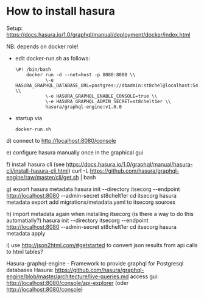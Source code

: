 # How to install hasura

Setup: <https://docs.hasura.io/1.0/graphql/manual/deployment/docker/index.html>

NB: depends on docker role!

- edit docker-run.sh as follows:

  ```console
  \#! /bin/bash
      docker run -d --net=host -p 8080:8080 \\
             \-e HASURA_GRAPHQL_DATABASE_URL=postgres://dbadmin:st8chel@localhost:5432/isodb \\
             \-e HASURA_GRAPHQL_ENABLE_CONSOLE=true \\
             \-e HASURA_GRAPHQL_ADMIN_SECRET=st8chelt1er \\
             hasura/graphql-engine:v1.0.0
  ```

- startup via

  ```console
  docker-run.sh
  ```

d) connect to <http://localhost:8080/console>

e) configure hasura manually once in the graphical gui

f) install hasura cli (see <https://docs.hasura.io/1.0/graphql/manual/hasura-cli/install-hasura-cli.html>) curl -L <https://github.com/hasura/graphql-engine/raw/master/cli/get.sh> | bash

g) export hasura metadata hasura init --directory itsecorg --endpoint <http://localhost:8080> --admin-secret st8chelt1er cd itsecorg hasura metadata export add migrations/metadata.yaml to itsecorg sources

h) import metadata again when installing itsecorg (is there a way to do this automatially?) hasura init --directory itsecorg --endpoint <http://localhost:8080> --admin-secret st8chelt1er cd itsecorg hasura metadata apply

i) use <http://json2html.com/#getstarted> to convert json results from api calls to html tables?

Hasura-graphql-engine - Framework to provide graphql for Postgresql databases Hasura: <https://github.com/hasura/graphql-engine/blob/master/architecture/live-queries.md> access gui: <http://localhost:8080/console/api-explorer> (oder <http://localhost:8080/console>)
